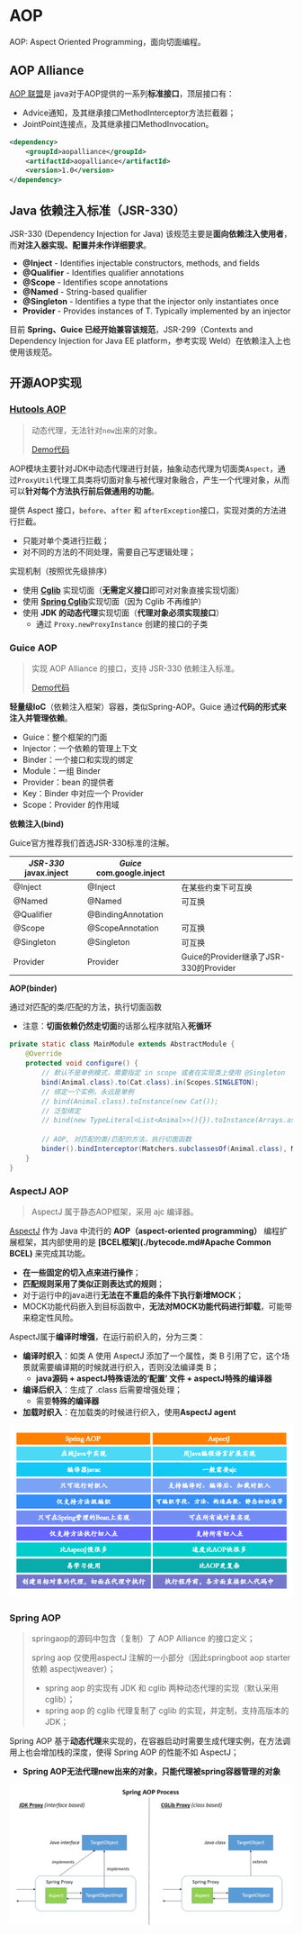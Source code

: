 # AOP

AOP: Aspect Oriented Programming，面向切面编程。

## AOP Alliance

[AOP 联盟](https://aopalliance.sourceforge.net/)是 java对于AOP提供的一系列**标准接口**，顶层接口有： 

- Advice通知，及其继承接口MethodInterceptor方法拦截器； 
- JointPoint连接点，及其继承接口MethodInvocation。

```xml
<dependency>
 	<groupId>aopalliance</groupId>
 	<artifactId>aopalliance</artifactId>
    <version>1.0</version>
</dependency>
```

## Java 依赖注入标准（JSR-330）

JSR-330 (Dependency Injection for Java)  该规范主要是**面向依赖注入使用者**，而**对注入器实现、配置并未作详细要求**。

* **@Inject** - Identifies injectable constructors, methods, and fields
* **@Qualifier** - Identifies qualifier annotations
* **@Scope** - Identifies scope annotations
* **@Named** - String-based qualifier
* **@Singleton** - Identifies a type that the injector only instantiates once
* **Provider** - Provides instances of T. Typically implemented by an injector

目前 **Spring、Guice 已经开始兼容该规范**，JSR-299（Contexts and Dependency Injection for Java EE platform，参考实现 Weld）在依赖注入上也使用该规范。

## 开源AOP实现

### [Hutools AOP](https://doc.hutool.cn/pages/aop/)

> 动态代理，无法针对`new`出来的对象。
>
> [Demo代码](https://gitee.com/oscsc/web-tech/tree/master/aop)

AOP模块主要针对JDK中动态代理进行封装，抽象动态代理为切面类`Aspect`，通过`ProxyUtil`代理工具类将切面对象与被代理对象融合，产生一个代理对象，从而可以**针对每个方法执行前后做通用的功能**。

 提供 Aspect 接口，`before`、`after` 和 `afterException`接口，实现对类的方法进行拦截。

- 只能对单个类进行拦截；
- 对不同的方法的不同处理，需要自己写逻辑处理；

实现机制（按照优先级排序）

- 使用 **[Cglib](https://github.com/cglib/cglib)** 实现切面（**无需定义接口**即可对对象直接实现切面）
- 使用 [**Spring Cglib**](https://github.com/spring-projects/spring-framework/blob/main/spring-core/src/main/java/org/springframework/cglib/package-info.java)实现切面（因为 Cglib 不再维护）
- 使用 **JDK 的动态代理**实现切面（**代理对象必须实现接口**）
  - 通过 `Proxy.newProxyInstance` 创建的接口的子类




### Guice AOP

> 实现 AOP Alliance 的接口，支持 JSR-330 依赖注入标准。
>
> [Demo代码](https://gitee.com/oscsc/web-tech/tree/master/aop/guice/)

**轻量级IoC**（依赖注入框架）容器，类似Spring-AOP。Guice 通过**代码的形式来注入并管理依赖**。

- Guice：整个框架的门面
- Injector：一个依赖的管理上下文
- Binder：一个接口和实现的绑定
- Module：一组 Binder
- Provider：bean 的提供者
- Key：Binder 中对应一个 Provider
- Scope：Provider 的作用域

**依赖注入(bind)**

Guice官方推荐我们首选JSR-330标准的注解。

| *JSR-330* javax.inject | *Guice* com.google.inject |                                        |
| ---------------------- | ------------------------- | -------------------------------------- |
| @Inject                | @Inject                   | 在某些约束下可互换                     |
| @Named                 | @Named                    | 可互换                                 |
| @Qualifier             | @BindingAnnotation        |                                        |
| @Scope                 | @ScopeAnnotation          | 可互换                                 |
| @Singleton             | @Singleton                | 可互换                                 |
| Provider               | Provider                  | Guice的Provider继承了JSR-330的Provider |

**AOP(binder)**

通过对匹配的类/匹配的方法，执行切面函数

- 注意：**切面依赖仍然走切面**的话那么程序就陷入**死循环**

```java
private static class MainModule extends AbstractModule {
    @Override
    protected void configure() {
        // 默认不是单例模式，需要指定 in scope 或者在实现类上使用 @Singleton
        bind(Animal.class).to(Cat.class).in(Scopes.SINGLETON);
        // 绑定一个实例，永远是单例
        // bind(Animal.class).toInstance(new Cat());
        // 泛型绑定
        // bind(new TypeLiteral<List<Animal>>(){}).toInstance(Arrays.asList(new Dog(),new Cat()));

        // AOP, 对匹配的类/匹配的方法，执行切面函数
        binder().bindInterceptor(Matchers.subclassesOf(Animal.class), Matchers.any(), new AopFunc());
    }
}
```



### AspectJ AOP

> AspectJ 属于静态AOP框架，采用 ajc 编译器。

[AspectJ](http://www.eclipse.org/aspectj) 作为 Java 中流行的 **AOP（aspect-oriented programming）** 编程扩展框架，其内部使用的是 **[BCEL框架](./bytecode.md#Apache Common BCEL)** 来完成其功能。

- **在一些固定的切入点来进行操作**；
- **匹配规则采用了类似正则表达式的规则**；
- 对于运行中的java进行**无法在不重启的条件下执行新增MOCK**；
- MOCK功能代码嵌入到目标函数中，**无法对MOCK功能代码进行卸载**，可能带来稳定性风险。

AspectJ属于**编译时增强**，在运行前织入的，分为三类：

- **编译时织入**：如类 A 使用 AspectJ 添加了一个属性，类 B 引用了它，这个场景就需要编译期的时候就进行织入，否则没法编译类 B；
  - **java源码 + aspectJ特殊语法的‘配置’ 文件 + aspectJ特殊的编译器**
- **编译后织入**：生成了 .class 后需要增强处理；
  - 需要**特殊的编译器**
- **加载时织入**：在加载类的时候进行织入，使用**AspectJ agent**

![img](pics/springaop_aspectj.png)





### Spring AOP

> springaop的源码中包含（复制）了 AOP Alliance 的接口定义；
>
> spring aop 仅使用aspectJ 注解的一小部分（因此springboot aop starter 依赖 aspectjweaver）；
>
> - spring aop 的实现有 JDK 和 cglib 两种动态代理的实现（默认采用 cglib）；
> - spring aop 的 cglib 代理复制了 cglib 的实现，并定制，支持高版本的 JDK；

Spring AOP 基于**动态代理**来实现的，在容器启动时需要生成代理实例，在方法调用上也会增加栈的深度，使得 Spring AOP 的性能不如 AspectJ；

- **Spring AOP无法代理new出来的对象，只能代理被spring容器管理的对象**

![spring-aop-vs-aspectj.spring-aop](pics/spring-aop-vs-aspectj.spring-aop.png)